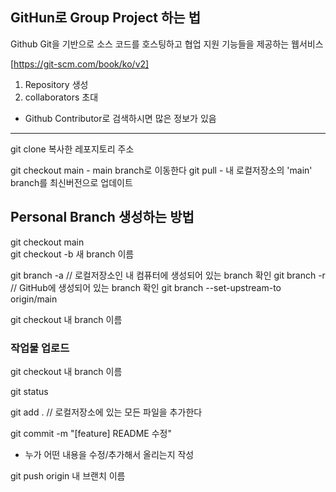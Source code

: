 ## GitHun로 Group Project 하는 법

Github 
Git을 기반으로 소스 코드를 호스팅하고 협업 지원 기능들을 제공하는 웹서비스

[https://git-scm.com/book/ko/v2]

1. Repository 생성
2. collaborators 초대
- Github Contributor로 검색하시면 많은 정보가 있음

***
git clone 복사한 레포지토리 주소

git checkout main   - main branch로 이동한다 
git pull            - 내 로컬저장소의 'main' branch를 최신버전으로 업데이트

## Personal Branch 생성하는 방법
git checkout main    
git checkout -b 새 branch 이름

git branch -a   // 로컬저장소인 내 컴퓨터에 생성되어 있는 branch 확인
git branch -r   // GitHub에 생성되어 있는 branch 확인
git branch --set-upstream-to origin/main


git checkout 내 branch 이름

### 작업물 업로드
git checkout 내 branch 이름

git status

git add .   // 로컬저장소에 있는 모든 파일을 추가한다

git commit -m "[feature] README 수정"
- 누가 어떤 내용을 수정/추가해서 올리는지 작성

git push origin 내 브랜치 이름